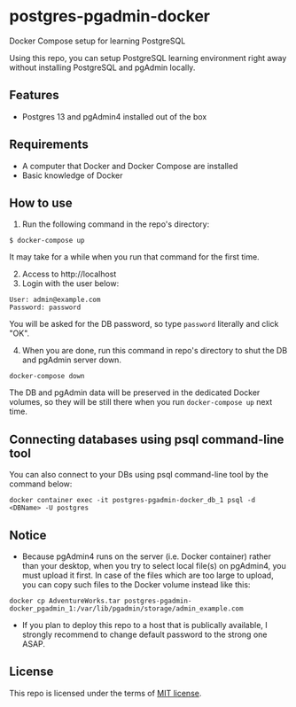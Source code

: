 # postgres-pgadmin-docker
Docker Compose setup for learning PostgreSQL

Using this repo, you can setup PostgreSQL learning environment right away without installing PostgreSQL and pgAdmin locally.

## Features

* Postgres 13 and pgAdmin4 installed out of the box

## Requirements
* A computer that Docker and Docker Compose are installed
* Basic knowledge of Docker

## How to use
1. Run the following command in the repo's directory:
```
$ docker-compose up
```
It may take for a while when you run that command for the first time.

2. Access to http://localhost
3. Login with the user below:
```
User: admin@example.com
Password: password
```
You will be asked for the DB password, so type `password` literally and click "OK".

4. When you are done, run this command in repo's directory to shut the DB and pgAdmin server down.
```
docker-compose down
```

The DB and pgAdmin data will be preserved in the dedicated Docker volumes, so they will be still there when you run `docker-compose up` next time.

## Connecting databases using psql command-line tool

You can also connect to your DBs using psql command-line tool by the command below:

```
docker container exec -it postgres-pgadmin-docker_db_1 psql -d <DBName> -U postgres
```

## Notice

* Because pgAdmin4 runs on the server (i.e. Docker container) rather than your desktop, when you try to select local file(s) on pgAdmin4, you must upload it first.
In case of the files which are too large to upload, you can copy such files to the Docker volume instead like this:

```
docker cp AdventureWorks.tar postgres-pgadmin-docker_pgadmin_1:/var/lib/pgadmin/storage/admin_example.com
```

* If you plan to deploy this repo to a host that is publically available, I strongly recommend to change default password to the strong one ASAP.

## License

This repo is licensed under the terms of [MIT license](https://github.com/cypress-io/cypress/blob/develop/LICENSE.md).

